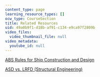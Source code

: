 ```yaml
---
content_type: page
learning_resource_types: []
ocw_type: CourseSection
title: Related Resources
uid: 49a0b9f1-d18b-af91-c134-e9ca97f2809b
video_files:
  video_thumbnail_file: null
video_metadata:
  youtube_id: null
---
```


[ABS Rules for Ship Construction and Design](https://ww2.eagle.org/en/rules-and-resources/rules-and-guides.html)

[ASD vs. LRFD (Structural Engineering)](http://www.bgstructuralengineering.com/BGDesign/BGDesign05.htm)